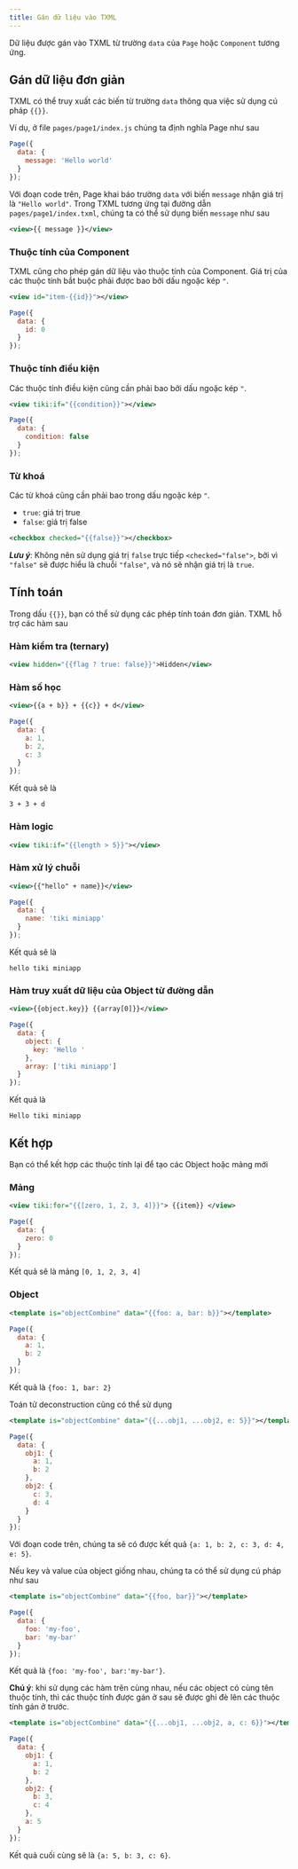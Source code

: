 ```yaml
---
title: Gán dữ liệu vào TXML
---
```


Dữ liệu được gán vào TXML từ trường `data` của `Page` hoặc `Component` tương ứng.

## Gán dữ liệu đơn giản

TXML có thể truy xuất các biến từ trường `data` thông qua việc sử dụng cú pháp `{{}}`.

Ví dụ, ở file `pages/page1/index.js` chúng ta định nghĩa Page như sau

```js
Page({
  data: {
    message: 'Hello world'
  }
});
```

Với đoạn code trên, Page khai báo trường `data` với biến `message` nhận giá trị là `"Hello world"`.
Trong TXML tương ứng tại đường dẫn `pages/page1/index.txml`, chúng ta có thể sử dụng biến `message` như sau

```xml
<view>{{ message }}</view>
```

### Thuộc tính của Component

TXML cũng cho phép gán dữ liệu vào thuộc tính của Component. Giá trị của các thuộc tính bắt buộc phải được bao bởi dấu ngoặc kép `"`.

```xml
<view id="item-{{id}}"></view>
```

```js
Page({
  data: {
    id: 0
  }
});
```

### Thuộc tính điều kiện

Các thuộc tính điều kiện cũng cần phải bao bởi dấu ngoặc kép `"`.

```xml
<view tiki:if="{{condition}}"></view>
```

```js
Page({
  data: {
    condition: false
  }
});
```

### Từ khoá

Các từ khoá cũng cần phải bao trong dấu ngoặc kép `"`.

- `true`: giá trị true
- `false`: giá trị false

```xml
<checkbox checked="{{false}}"></checkbox>
```

***Lưu ý***: Không nên sử dụng giá trị `false` trực tiếp `<checked="false">`, bởi vì `"false"` sẽ được hiểu là chuỗi `"false"`, và nó sẽ nhận giá trị là `true`.

## Tính toán

Trong dấu `{{}}`, bạn có thể sử dụng các phép tính toán đơn giản. TXML hỗ trợ các hàm sau

### Hàm kiểm tra (ternary)

```xml
<view hidden="{{flag ? true: false}}">Hidden</view>
```

### Hàm số học

```xml
<view>{{a + b}} + {{c}} + d</view>
```

```js
Page({
  data: {
    a: 1,
    b: 2,
    c: 3
  }
});
```

Kết quả sẽ là

```
3 + 3 + d
```

### Hàm logic

```xml
<view tiki:if="{{length > 5}}"></view>
```

### Hàm xử lý chuỗi

```xml
<view>{{"hello" + name}}</view>
```

```js
Page({
  data: {
    name: 'tiki miniapp'
  }
});
```

Kết quả sẽ là

```
hello tiki miniapp
```

### Hàm truy xuất dữ liệu của Object từ đường dẫn

```xml
<view>{{object.key}} {{array[0]}}</view>
```

```js
Page({
  data: {
    object: {
      key: 'Hello '
    },
    array: ['tiki miniapp']
  }
});
```

Kết quả là

```
Hello tiki miniapp
```

## Kết hợp

Bạn có thể kết hợp các thuộc tính lại để tạo các Object hoặc mảng mới

### Mảng

```xml
<view tiki:for="{{[zero, 1, 2, 3, 4]}}"> {{item}} </view>
```

```js
Page({
  data: {
    zero: 0
  }
});
```

Kết quả sẽ là mảng `[0, 1, 2, 3, 4]`

### Object

```xml
<template is="objectCombine" data="{{foo: a, bar: b}}"></template>
```

```js
Page({
  data: {
    a: 1,
    b: 2
  }
});
```

Kết quả là `{foo: 1, bar: 2}`

Toán tử deconstruction cũng có thể sử dụng

```xml
<template is="objectCombine" data="{{...obj1, ...obj2, e: 5}}"></template>
```

```js
Page({
  data: {
    obj1: {
      a: 1,
      b: 2
    },
    obj2: {
      c: 3,
      d: 4
    }
  }
});
```

Với đoạn code trên, chúng ta sẽ có được kết quả `{a: 1, b: 2, c: 3, d: 4, e: 5}`.

Nếu key và value của object giống nhau, chúng ta có thể sử dụng cú pháp như sau

```xml
<template is="objectCombine" data="{{foo, bar}}"></template>
```

```js
Page({
  data: {
    foo: 'my-foo',
    bar: 'my-bar'
  }
});
```

Kết quả là `{foo: 'my-foo', bar:'my-bar'}`.

**Chú ý**: khi sử dụng các hàm trên cùng nhau, nếu các object có cùng tên thuộc tính, thì các thuộc tính được gán ở sau sẽ được ghi đè lên các thuộc tính gán ở trước.

```xml
<template is="objectCombine" data="{{...obj1, ...obj2, a, c: 6}}"></template>
```

```js
Page({
  data: {
    obj1: {
      a: 1,
      b: 2
    },
    obj2: {
      b: 3,
      c: 4
    },
    a: 5
  }
});
```

Kết quả cuối cùng sẽ là `{a: 5, b: 3, c: 6}`.
